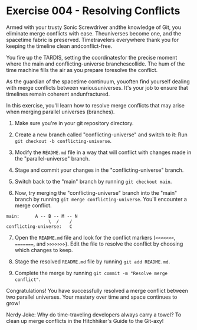 # Exercise 004 - Resolving Conflicts

Armed with your trusty Sonic Screwdriver andthe knowledge of Git, you 
eliminate merge conflicts with ease. Theuniverses become one, and the 
spacetime fabric is preserved. Timetravelers everywhere thank you for 
keeping the timeline clean andconflict-free.

You fire up the TARDIS, setting the coordinatesfor the precise moment 
where the main and conflicting-universe branchescollide. The hum of the 
time machine fills the air as you prepare toresolve the conflict.

As the guardian of the spacetime continuum, youoften find yourself dealing 
with merge conflicts between variousuniverses. It's your job to ensure 
that timelines remain coherent andunfractured.

In this exercise, you'll learn how to resolve merge conflicts that may arise when
merging parallel universes (branches).

1. Make sure you're in your git repository directory.

2. Create a new branch called "conflicting-universe" and switch to it:
   Run `git checkout -b conflicting-universe`.

3. Modify the `README.md` file in a way that will conflict with changes made in the
   "parallel-universe" branch.

4. Stage and commit your changes in the "conflicting-universe" branch.

5. Switch back to the "main" branch by running `git checkout main`.

6. Now, try merging the "conflicting-universe" branch into the "main" branch by running
   `git merge conflicting-universe`. You'll encounter a merge conflict.

```
main:      A -- B -- M -- N
                \  /    /
conflicting-universe:   C
```

7. Open the `README.md` file and look for the conflict markers (`<<<<<<<`, `=======`, and
   `>>>>>>>`). Edit the file to resolve the conflict by choosing which changes to keep.

8. Stage the resolved `README.md` file by running `git add README.md`.

9. Complete the merge by running `git commit -m "Resolve merge conflict"`.

Congratulations! You have successfully resolved a merge conflict between two parallel
universes. Your mastery over time and space continues to grow!

Nerdy Joke: Why do time-traveling developers always carry a towel? To clean up merge
conflicts in the Hitchhiker's Guide to the Git-axy!


